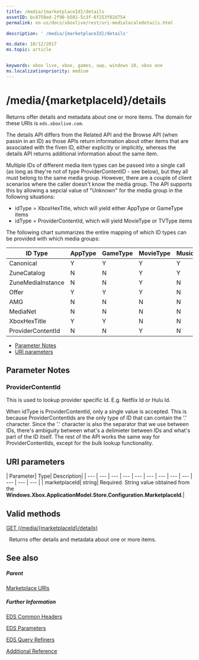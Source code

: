 ```yaml
---
title: /media/{marketplaceId}/details
assetID: bc8758ed-2f90-b501-5c3f-6f253f02d754
permalink: en-us/docs/xboxlive/rest/uri-medialocaledetails.html

description: ' /media/{marketplaceId}/details'

ms.date: 10/12/2017
ms.topic: article


keywords: xbox live, xbox, games, uwp, windows 10, xbox one
ms.localizationpriority: medium
---
```



# /media/{marketplaceId}/details
Returns offer details and metadata about one or more items. 
The domain for these URIs is `eds.xboxlive.com`.
 
The details API differs from the Related API and the Browse API (when passin in an ID) as those APIs return information about other items that are associated with the fiven ID, either explicitly or implicitly, whereas the details API returns additional information about the same item.
 
Multiple IDs of different media item types can be passed into a single call (as long as they're not of type ProviderContentID - see below), but they all must belong to the same media group. However, there are a couple of client scenarios where the caller doesn't know the media group. The API supports this by allowing a sepcial value of "Unknown" for the media group in the following situations:
 
   * idType = XboxHexTitle, which will yield either AppType or GameType items
   * idType = ProviderContentId, which will yield MovieType or TVType items
  
The following chart summarizes the entire mapping of which ID types can be provided with which media groups:
 
| ID Type| AppType| GameType| MovieType| MusicArtistType| MusicType| TVType| WebVideoType| Unknown| 
| --- | --- | --- | --- | --- | --- | --- | --- | --- | 
| Canonical| Y| Y| Y| Y| Y| Y| Y| N| 
| ZuneCatalog| N| N| Y| Y| Y| Y| N| N| 
| ZuneMediaInstance| N| N| Y| N| Y| Y| N| N| 
| Offer| Y| Y| Y| N| Y| Y| N| N| 
| AMG| N| N| N| N| Y| N| N| N| 
| MediaNet| N| N| N| N| Y| N| N| N| 
| XboxHexTitle| Y| Y| N| N| N| N| N| Y| 
| ProviderContentId| N| N| Y| N| N| Y| N| Y| 
 
  * [Parameter Notes](#ID4EEH)
  * [URI parameters](#ID4EUH)
 
<a id="ID4EEH"></a>

 
## Parameter Notes
 
<a id="ID4EIH"></a>

 
### ProviderContentId
 
This is used to lookup provider specific Id. E.g. Netflix Id or Hulu Id.
 
When idType is ProviderContentId, only a single value is accepted. This is because ProviderContentIds are the only type of ID that can contain the '.' character. Since the '.' character is also the separator that we use between IDs, there's ambiguity between what's a delimieter between IDs and what's part of the ID itself. The rest of the API works the same way for ProviderContentIds, except for the bulk lookup functionality.
   
<a id="ID4EUH"></a>

 
## URI parameters
 
| Parameter| Type| Description| 
| --- | --- | --- | --- | --- | --- | --- | --- | --- | --- | --- | --- | 
| marketplaceId| string| Required. String value obtained from the <b>Windows.Xbox.ApplicationModel.Store.Configuration.MarketplaceId</b>.| 
  
<a id="ID4EWAAC"></a>

 
## Valid methods

[GET (/media/{marketplaceId}/details)](uri-medialocaledetailsget.md)

&nbsp;&nbsp;Returns offer details and metadata about one or more items. 
 
<a id="ID4EABAC"></a>

 
## See also
 
<a id="ID4ECBAC"></a>

 
##### Parent 

[Marketplace URIs](atoc-reference-marketplace.md)

  
<a id="ID4EMBAC"></a>

 
##### Further Information 

[EDS Common Headers](../../additional/edscommonheaders.md)

 [EDS Parameters](../../additional/edsparameters.md)

 [EDS Query Refiners](../../additional/edsqueryrefiners.md)

 [Additional Reference](../../additional/atoc-xboxlivews-reference-additional.md)

   